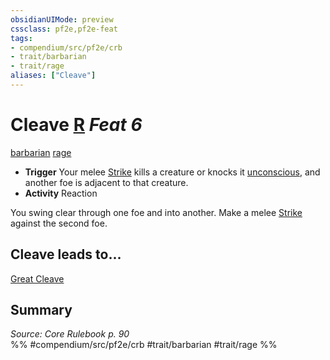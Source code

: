 ```yaml
---
obsidianUIMode: preview
cssclass: pf2e,pf2e-feat
tags:
- compendium/src/pf2e/crb
- trait/barbarian
- trait/rage
aliases: ["Cleave"]
---
```

# Cleave  [R](../../Rules/core-rulebook/chapter-9-playing-the-game.md#Actions "Reaction") *Feat 6*  
[barbarian](../../Rules/traits/barbarian.md)  [rage](../../Rules/traits/rage.md)  

- **Trigger** Your melee [Strike](../../Rules/actions/strike.md) kills a creature or knocks it [unconscious](../../Rules/conditions.md#Unconscious), and another foe is adjacent to that creature.
- **Activity** Reaction

You swing clear through one foe and into another. Make a melee [Strike](../../Rules/actions/strike.md) against the second foe.

## Cleave leads to...

[Great Cleave](great-cleave.md)

## Summary

*Source: Core Rulebook p. 90*  
%% #compendium/src/pf2e/crb #trait/barbarian #trait/rage %%